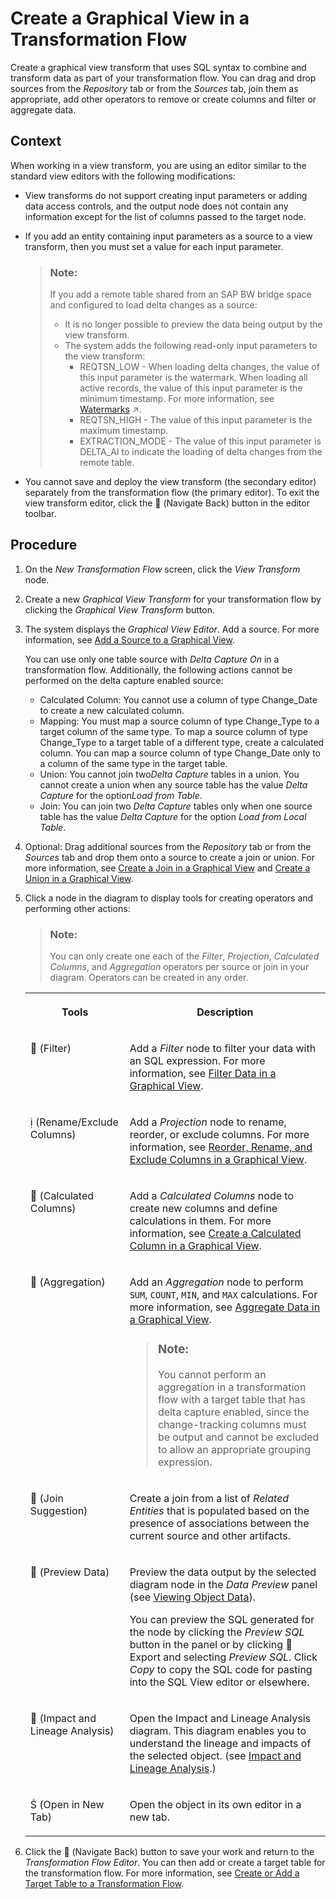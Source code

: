 <!-- loioc65e37c5918148e89206a542ee3bb660 -->

<link rel="stylesheet" type="text/css" href="css/sap-icons.css"/>

# Create a Graphical View in a Transformation Flow

Create a graphical view transform that uses SQL syntax to combine and transform data as part of your transformation flow. You can drag and drop sources from the *Repository* tab or from the *Sources* tab, join them as appropriate, add other operators to remove or create columns and filter or aggregate data.



## Context

When working in a view transform, you are using an editor similar to the standard view editors with the following modifications:

-   View transforms do not support creating input parameters or adding data access controls, and the output node does not contain any information except for the list of columns passed to the target node.
-   If you add an entity containing input parameters as a source to a view transform, then you must set a value for each input parameter.

    > ### Note:  
    > If you add a remote table shared from an SAP BW bridge space and configured to load delta changes as a source:
    > 
    > -   It is no longer possible to preview the data being output by the view transform.
    > -   The system adds the following read-only input parameters to the view transform:
    >     -   REQTSN\_LOW - When loading delta changes, the value of this input parameter is the watermark. When loading all active records, the value of this input parameter is the minimum timestamp. For more information, see [Watermarks](https://help.sap.com/viewer/9f36ca35bc6145e4acdef6b4d852d560/DEV_CURRENT/en-US/890897f00a4944c7a6f90d3816a8d4c6.html "When you run a transformation flow that loads delta changes to a target table, the system uses a watermark (a timestamp) to track the data that has been transferred.") :arrow_upper_right:.
    >     -   REQTSN\_HIGH - The value of this input parameter is the maximum timestamp.
    >     -   EXTRACTION\_MODE - The value of this input parameter is DELTA\_AI to indicate the loading of delta changes from the remote table.

-   You cannot save and deploy the view transform \(the secondary editor\) separately from the transformation flow \(the primary editor\). To exit the view transform editor, click the <span class="FPA-icons-V3"></span> \(Navigate Back\) button in the editor toolbar.



## Procedure

1.  On the *New Transformation Flow* screen, click the *View Transform* node.

2.  Create a new *Graphical View Transform* for your transformation flow by clicking the *Graphical View Transform* button.

3.  The system displays the *Graphical View Editor*. Add a source. For more information, see [Add a Source to a Graphical View](add-a-source-to-a-graphical-view-1eee180.md).

    You can use only one table source with *Delta Capture On* in a transformation flow. Additionally, the following actions cannot be performed on the delta capture enabled source:

    -   Calculated Column: You cannot use a column of type Change\_Date to create a new calculated column.
    -   Mapping: You must map a source column of type Change\_Type to a target column of the same type. To map a source column of type Change\_Type to a target table of a different type, create a calculated column. You can map a source column of type Change\_Date only to a column of the same type in the target table.
    -   Union: You cannot join two*Delta Capture* tables in a union. You cannot create a union when any source table has the value *Delta Capture* for the option*Load from Table*.
    -   Join: You can join two *Delta Capture* tables only when one source table has the value *Delta Capture* for the option *Load from Local Table*.

4.  Optional: Drag additional sources from the *Repository* tab or from the *Sources* tab and drop them onto a source to create a join or union. For more information, see [Create a Join in a Graphical View](create-a-join-in-a-graphical-view-947d6d8.md) and [Create a Union in a Graphical View](create-a-union-in-a-graphical-view-5c3d354.md).

5.  Click a node in the diagram to display tools for creating operators and performing other actions:

    > ### Note:  
    > You can only create one each of the *Filter*, *Projection*, *Calculated Columns*, and *Aggregation* operators per source or join in your diagram. Operators can be created in any order.


    <table>
    <tr>
    <th valign="top">

    Tools
    
    </th>
    <th valign="top">

    Description
    
    </th>
    </tr>
    <tr>
    <td valign="top">
    
    <span class="FPA-icons-V3"></span> \(Filter\)
    
    </td>
    <td valign="top">
    
    Add a *Filter* node to filter your data with an SQL expression. For more information, see [Filter Data in a Graphical View](filter-data-in-a-graphical-view-6f6fa18.md).
    
    </td>
    </tr>
    <tr>
    <td valign="top">
    
    <span class="SAP-icons-V5"></span> \(Rename/Exclude Columns\)
    
    </td>
    <td valign="top">
    
    Add a *Projection* node to rename, reorder, or exclude columns. For more information, see [Reorder, Rename, and Exclude Columns in a Graphical View](reorder-rename-and-exclude-columns-in-a-graphical-view-b846d0d.md).
    
    </td>
    </tr>
    <tr>
    <td valign="top">
    
    <span class="FPA-icons-V3"></span> \(Calculated Columns\)
    
    </td>
    <td valign="top">
    
    Add a *Calculated Columns* node to create new columns and define calculations in them. For more information, see [Create a Calculated Column in a Graphical View](create-a-calculated-column-in-a-graphical-view-3897f48.md).
    
    </td>
    </tr>
    <tr>
    <td valign="top">
    
    <span class="FPA-icons-V3"></span> \(Aggregation\)
    
    </td>
    <td valign="top">
    
    Add an *Aggregation* node to perform `SUM`, `COUNT`, `MIN`, and `MAX` calculations. For more information, see [Aggregate Data in a Graphical View](aggregate-data-in-a-graphical-view-7733250.md). 

    > ### Note:  
    > You cannot perform an aggregation in a transformation flow with a target table that has delta capture enabled, since the change-tracking columns must be output and cannot be excluded to allow an appropriate grouping expression.


    
    </td>
    </tr>
    <tr>
    <td valign="top">
    
    <span class="FPA-icons-V3"></span> \(Join Suggestion\)
    
    </td>
    <td valign="top">
    
    Create a join from a list of *Related Entities* that is populated based on the presence of associations between the current source and other artifacts.
    
    </td>
    </tr>
    <tr>
    <td valign="top">
    
    <span class="FPA-icons-V3"></span> \(Preview Data\)
    
    </td>
    <td valign="top">
    
    Preview the data output by the selected diagram node in the *Data Preview* panel \(see [Viewing Object Data](viewing-object-data-b338e4a.md)\).

    You can preview the SQL generated for the node by clicking the *Preview SQL* button in the panel or by clicking <span class="FPA-icons-V3"></span> Export and selecting *Preview SQL*. Click *Copy* to copy the SQL code for pasting into the SQL View editor or elsewhere.
    
    </td>
    </tr>
    <tr>
    <td valign="top">
    
    <span class="FPA-icons-V3"></span> \(Impact and Lineage Analysis\)
    
    </td>
    <td valign="top">
    
    Open the Impact and Lineage Analysis diagram. This diagram enables you to understand the lineage and impacts of the selected object. \(see [Impact and Lineage Analysis](impact-and-lineage-analysis-9da4892.md).\)
    
    </td>
    </tr>
    <tr>
    <td valign="top">
    
    <span class="SAP-icons-V5"></span> \(Open in New Tab\)
    
    </td>
    <td valign="top">
    
    Open the object in its own editor in a new tab.
    
    </td>
    </tr>
    </table>
    
6.  Click the <span class="FPA-icons-V3"></span> \(Navigate Back\) button to save your work and return to the *Transformation Flow Editor*. You can then add or create a target table for the transformation flow. For more information, see [Create or Add a Target Table to a Transformation Flow](create-or-add-a-target-table-to-a-transformation-flow-0950746.md).


